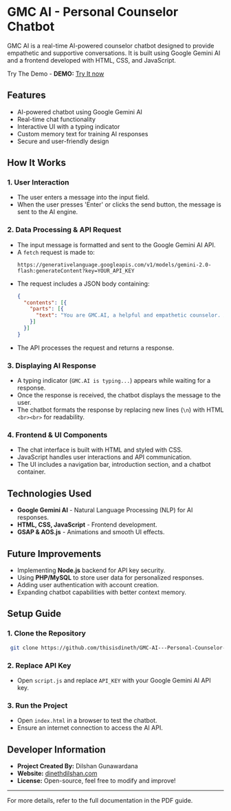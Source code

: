 # GMC AI - Personal Counselor Chatbot

GMC AI is a real-time AI-powered counselor chatbot designed to provide empathetic and supportive conversations. It is built using Google Gemini AI and a frontend developed with HTML, CSS, and JavaScript.

Try The Demo - **DEMO:** [Try It now](https://gmc-ai-personal-counselor-chatbot-with-ai.vercel.app/chat.html)
## Features
- AI-powered chatbot using Google Gemini AI
- Real-time chat functionality
- Interactive UI with a typing indicator
- Custom memory text for training AI responses
- Secure and user-friendly design

## How It Works
### 1. **User Interaction**
- The user enters a message into the input field.
- When the user presses 'Enter' or clicks the send button, the message is sent to the AI engine.

### 2. **Data Processing & API Request**
- The input message is formatted and sent to the Google Gemini AI API.
- A `fetch` request is made to:
  ```plaintext
  https://generativelanguage.googleapis.com/v1/models/gemini-2.0-flash:generateContent?key=YOUR_API_KEY
  ```
- The request includes a JSON body containing:
  ```json
  {
    "contents": [{
      "parts": [{
        "text": "You are GMC.AI, a helpful and empathetic counselor. Answer in a warm, clear, and supportive tone.\n\nUser: USER_MESSAGE"
      }]
    }]
  }
  ```
- The API processes the request and returns a response.

### 3. **Displaying AI Response**
- A typing indicator (`GMC.AI is typing...`) appears while waiting for a response.
- Once the response is received, the chatbot displays the message to the user.
- The chatbot formats the response by replacing new lines (`\n`) with HTML `<br><br>` for readability.

### 4. **Frontend & UI Components**
- The chat interface is built with HTML and styled with CSS.
- JavaScript handles user interactions and API communication.
- The UI includes a navigation bar, introduction section, and a chatbot container.

## Technologies Used
- **Google Gemini AI** - Natural Language Processing (NLP) for AI responses.
- **HTML, CSS, JavaScript** - Frontend development.
- **GSAP & AOS.js** - Animations and smooth UI effects.

## Future Improvements
- Implementing **Node.js** backend for API key security.
- Using **PHP/MySQL** to store user data for personalized responses.
- Adding user authentication with account creation.
- Expanding chatbot capabilities with better context memory.

## Setup Guide
### 1. **Clone the Repository**
```sh
 git clone https://github.com/thisisdineth/GMC-AI---Personal-Counselor-Chatbot-with-AI
```
### 2. **Replace API Key**
- Open `script.js` and replace `API_KEY` with your Google Gemini AI API key.

### 3. **Run the Project**
- Open `index.html` in a browser to test the chatbot.
- Ensure an internet connection to access the AI API.

## Developer Information
- **Project Created By:** Dilshan Gunawardana
- **Website:** [dinethdilshan.com](https://dinethdilshan.com)
- **License:** Open-source, feel free to modify and improve!

---
For more details, refer to the full documentation in the PDF guide.

